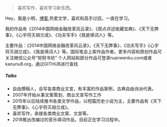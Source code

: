 >喜欢写作，喜欢学习新东西。

Hey，我是小明，[博客](https://kanunu8.org),热爱文学，喜欢和高手过招，一直在学习。

我的作品有《2014中国网络金融改革风云录》、《观点评述收藏宝典》、《天下无弊事》、《心宇将灭胡兰成》、《功夫写手》《我是填词人》等。


主要作品：《2014中国网络金融改革风云录》，《天下无弊事》、《功夫写手》《心宇将灭胡兰成》、《我是填词人》等。国际笔会上架作品作者。更多内容和原创作品可关注微信公众号“努努书坊”
个人网站和部分作品可登录ruanwenku.com或者kanunu8.org，通过GITHUB进行查找

##### Talks

- 自由撰稿人，会写各类商业文宣，有丰富的作品案例，古典自由诗派代表。
- 2007年开始从事文案策划、商业文宣写作工作
- 2015年以后陆续推书各类文学作品，以短篇历史小说为主，主要作品有《天下无弊事》、《心宇将灭胡兰成》。
- 喜欢写作，承接各类商业文案、文宣等。
- 2018推出改编过的音乐填词作品，目前正在学习过程中。



